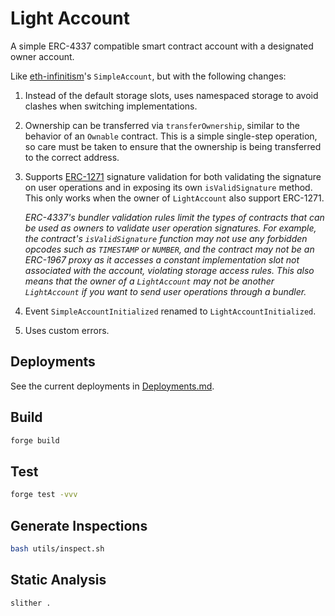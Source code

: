 # Light Account

A simple ERC-4337 compatible smart contract account with a designated owner account.

Like [eth-infinitism](https://github.com/eth-infinitism/account-abstraction)'s `SimpleAccount`, but with the following changes:

1. Instead of the default storage slots, uses namespaced storage to avoid clashes when switching implementations.

2. Ownership can be transferred via `transferOwnership`, similar to the behavior of an `Ownable` contract. This is a simple single-step operation, so care must be taken to ensure that the ownership is being transferred to the correct address.

3. Supports [ERC-1271](https://eips.ethereum.org/EIPS/eip-1271) signature validation for both validating the signature on user operations and in exposing its own `isValidSignature` method. This only works when the owner of `LightAccount` also support ERC-1271.

   _ERC-4337's bundler validation rules limit the types of contracts that can be used as owners to validate user operation signatures. For example, the contract's `isValidSignature` function may not use any forbidden opcodes such as `TIMESTAMP` or `NUMBER`, and the contract may not be an ERC-1967 proxy as it accesses a constant implementation slot not associated with the account, violating storage access rules. This also means that the owner of a `LightAccount` may not be another `LightAccount` if you want to send user operations through a bundler._

4. Event `SimpleAccountInitialized` renamed to `LightAccountInitialized`.

5. Uses custom errors.

## Deployments

See the current deployments in [Deployments.md](./Deployments.md).

## Build

```bash
forge build
```

## Test

```bash
forge test -vvv
```

## Generate Inspections

```bash
bash utils/inspect.sh
```

## Static Analysis

```bash
slither .
```
